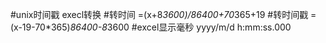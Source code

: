 #unix时间戳 execl转换
#转时间
=(x+8*3600)/86400+70*365+19
#转时间戳
=(x-19-70*365)*86400-8*3600
#excel显示毫秒
yyyy/m/d h:mm:ss.000